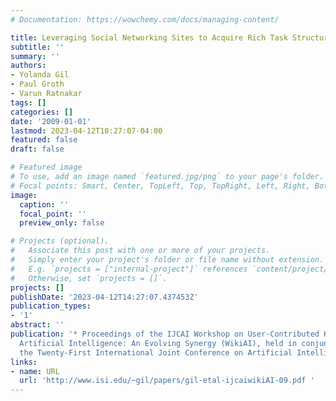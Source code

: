 ```yaml
---
# Documentation: https://wowchemy.com/docs/managing-content/

title: Leveraging Social Networking Sites to Acquire Rich Task Structure
subtitle: ''
summary: ''
authors:
- Yolanda Gil
- Paul Groth
- Varun Ratnakar
tags: []
categories: []
date: '2009-01-01'
lastmod: 2023-04-12T10:27:07-04:00
featured: false
draft: false

# Featured image
# To use, add an image named `featured.jpg/png` to your page's folder.
# Focal points: Smart, Center, TopLeft, Top, TopRight, Left, Right, BottomLeft, Bottom, BottomRight.
image:
  caption: ''
  focal_point: ''
  preview_only: false

# Projects (optional).
#   Associate this post with one or more of your projects.
#   Simply enter your project's folder or file name without extension.
#   E.g. `projects = ["internal-project"]` references `content/project/deep-learning/index.md`.
#   Otherwise, set `projects = []`.
projects: []
publishDate: '2023-04-12T14:27:07.437453Z'
publication_types:
- '1'
abstract: ''
publication: '* Proceedings of the IJCAI Workshop on User-Contributed Knowledge and
  Artificial Intelligence: An Evolving Synergy (WikiAI), held in conjunction with
  the Twenty-First International Joint Conference on Artificial Intelligence (IJCAI)*'
links:
- name: URL
  url: 'http://www.isi.edu/~gil/papers/gil-etal-ijcaiwikiAI-09.pdf '
---
```

